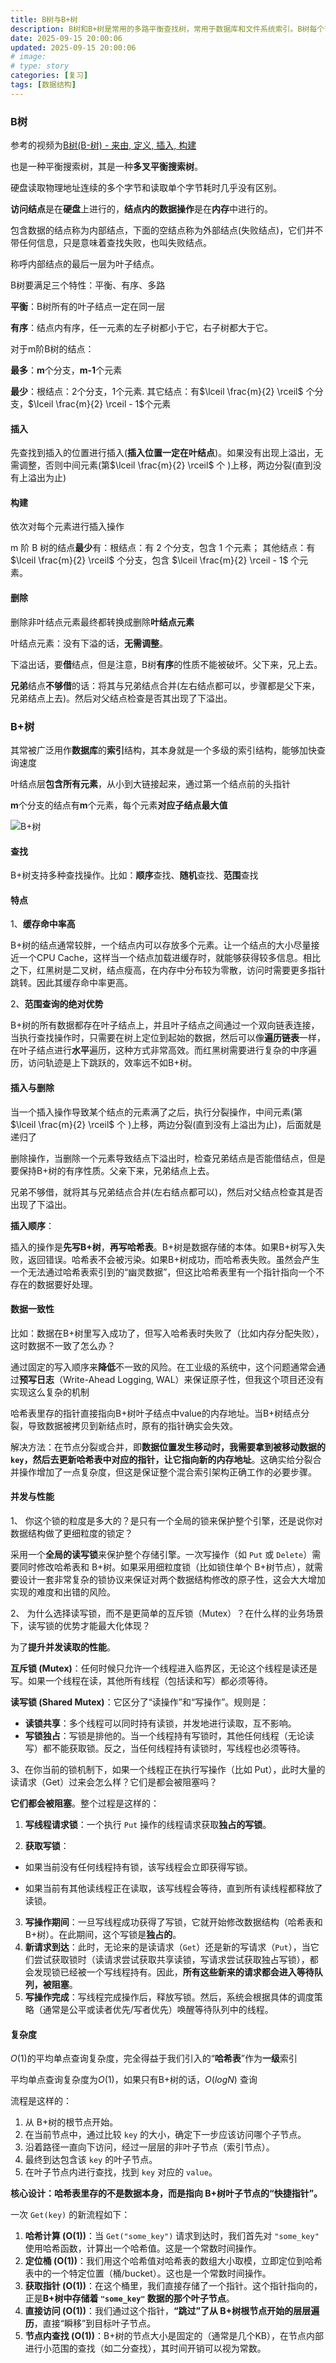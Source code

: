 ```yaml
---
title: B树与B+树
description: B树和B+树是常用的多路平衡查找树，常用于数据库和文件系统索引。B树每个节点同时存放键和数据，而B+树的非叶子节点只存储键作为索引，所有数据则集中存储在叶子节点。这让B+树在范围查询和磁盘I/O方面更具优势，且更容易获得更高的缓存命中率。此外，文章还介绍了将哈希表与B+树结合以实现接近O(1)的平均查询速度。
date: 2025-09-15 20:00:06
updated: 2025-09-15 20:00:06
# image:
# type: story
categories: [复习]
tags: [数据结构]
---
```


### B树

参考的视频为[B树(B-树) - 来由, 定义, 插入, 构建](https://www.bilibili.com/video/BV1tJ4m1w7yR/?spm_id_from=333.337.search-card.all.click&vd_source=926559b5444a073a9a6635cc350e8504)

也是一种平衡搜索树，其是一种**多叉平衡搜索树**。

硬盘读取物理地址连续的多个字节和读取单个字节耗时几乎没有区别。

**访问结点**是在**硬盘**上进行的，**结点内的数据操作**是在**内存**中进行的。

包含数据的结点称为内部结点，下面的空结点称为外部结点(失败结点)，它们并不带任何信息，只是意味着查找失败，也叫失败结点。

称呼内部结点的最后一层为叶子结点。

B树要满足三个特性：平衡、有序、多路

**平衡**：B树所有的叶子结点一定在同一层

**有序**：结点内有序，任一元素的左子树都小于它，右子树都大于它。

对于m阶B树的结点：

**最多**：**m**个分支，**m-1**个元素

**最少**：根结点：2个分支，1个元素. 其它结点：有$\lceil \frac{m}{2} \rceil$ 个分支，$\lceil \frac{m}{2} \rceil - 1$个元素

#### 插入

先查找到插入的位置进行插入(**插入位置一定在叶结点**)。如果没有出现上溢出，无需调整，否则中间元素(第$\lceil \frac{m}{2} \rceil$ 个 )上移，两边分裂(直到没有上溢出为止)

#### 构建

依次对每个元素进行插入操作

m 阶 B 树的结点**最少**有：根结点：有 2 个分支，包含 1 个元素； 其他结点：有 $\lceil \frac{m}{2} \rceil$ 个分支，包含 $\lceil \frac{m}{2} \rceil - 1$ 个元素。

#### 删除

删除非叶结点元素最终都转换成删除**叶结点元素**

叶结点元素：没有下溢的话，**无需调整**。

下溢出话，要**借**结点，但是注意，B树**有序**的性质不能被破坏。父下来，兄上去。

**兄弟**结点**不够借**的话：将其与兄弟结点合并(左右结点都可以，步骤都是父下来，兄弟结点上去)。然后对父结点检查是否其出现了下溢出。

### B+树

其常被广泛用作**数据库**的**索引**结构，其本身就是一个多级的索引结构，能够加快查询速度

叶结点层**包含所有元素**，从小到大链接起来，通过第一个结点前的头指针

**m**个分支的结点有**m**个元素，每个元素**对应子结点最大值**

![B+树](https://video.yangzy.top/picgo/B%2B.png)

#### 查找

B+树支持多种查找操作。比如：**顺序**查找、**随机**查找、**范围**查找

#### 特点

1、**缓存命中率高**

B+树的结点通常较胖，一个结点内可以存放多个元素。让一个结点的大小尽量接近一个CPU Cache，这样当一个结点加载进缓存时，就能够获得较多信息。相比之下，红黑树是二叉树，结点瘦高，在内存中分布较为零散，访问时需要更多指针跳转。因此其缓存命中率更高。

2、**范围查询的绝对优势**

B+树的所有数据都存在叶子结点上，并且叶子结点之间通过一个双向链表连接，当执行查找操作时，只需要在树上定位到起始的数据，然后可以像**遍历链表**一样，在叶子结点进行**水平**遍历，这种方式非常高效。而红黑树需要进行复杂的中序遍历，访问轨迹是上下跳跃的，效率远不如B+树。

#### 插入与删除

当一个插入操作导致某个结点的元素满了之后，执行分裂操作，中间元素(第$\lceil \frac{m}{2} \rceil$ 个 )上移，两边分裂(直到没有上溢出为止)，后面就是递归了

删除操作，当删除一个元素导致结点下溢出时，检查兄弟结点是否能借结点，但是要保持B+树的有序性质。父亲下来，兄弟结点上去。

兄弟不够借，就将其与兄弟结点合并(左右结点都可以)，然后对父结点检查其是否出现了下溢出。

**插入顺序**：

插入的操作是**先写B+树**，**再写哈希表**。B+树是数据存储的本体。如果B+树写入失败，返回错误。哈希表不会被污染。如果B+树成功，而哈希表失败。虽然会产生一个无法通过哈希表索引到的“幽灵数据”，但这比哈希表里有一个指针指向一个不存在的数据要好处理。

#### 数据一致性

比如：数据在B+树里写入成功了，但写入哈希表时失败了（比如内存分配失败），这时数据不一致了怎么办？

通过固定的写入顺序来**降低**不一致的风险。在工业级的系统中，这个问题通常会通过**预写日志**（Write-Ahead Logging, WAL）来保证原子性，但我这个项目还没有实现这么复杂的机制

哈希表里存的指针直接指向B+树叶子结点中value的内存地址。当B+树结点分裂，导致数据被拷贝到新结点时，原有的指针确实会失效。

解决方法：在节点分裂或合并，即**数据位置发生移动时，我需要拿到被移动数据的`key`，然后去更新哈希表中对应的指针，让它指向新的内存地址**。这确实给分裂合并操作增加了一点复杂度，但这是保证整个混合索引架构正确工作的必要步骤。

#### 并发与性能

1、 你这个锁的粒度是多大的？是只有一个全局的锁来保护整个引擎，还是说你对数据结构做了更细粒度的锁定？

采用一个**全局的读写锁**来保护整个存储引擎。一次写操作（如 `Put` 或 `Delete`）需要同时修改哈希表和 B+树。如果采用细粒度锁（比如锁住单个 B+树节点），就需要设计一套非常复杂的锁协议来保证对两个数据结构修改的原子性，这会大大增加实现的难度和出错的风险。

2、 为什么选择读写锁，而不是更简单的互斥锁（Mutex）？在什么样的业务场景下，读写锁的优势才能最大化体现？

为了**提升并发读取的性能**。

**互斥锁 (Mutex)**：任何时候只允许一个线程进入临界区，无论这个线程是读还是写。如果一个线程在读，其他所有线程（包括读和写）都必须等待。

**读写锁 (Shared Mutex)**：它区分了“读操作”和“写操作”。规则是：

- **读锁共享**：多个线程可以同时持有读锁，并发地进行读取，互不影响。
- **写锁独占**：写锁是排他的。当一个线程持有写锁时，其他任何线程（无论读写）都不能获取锁。反之，当任何线程持有读锁时，写线程也必须等待。

3、在你当前的锁机制下，如果一个线程正在执行写操作（比如 Put），此时大量的读请求（Get）过来会怎么样？它们是都会被阻塞吗？

**它们都会被阻塞**。整个过程是这样的：

1. **写线程请求锁**：一个执行 `Put` 操作的线程请求获取**独占的写锁**。

2. **获取写锁**：

- 如果当前没有任何线程持有锁，该写线程会立即获得写锁。

- 如果当前有其他读线程正在读取，该写线程会等待，直到所有读线程都释放了读锁。

3. **写操作期间**：一旦写线程成功获得了写锁，它就开始修改数据结构（哈希表和B+树）。在此期间，这个写锁是**独占的**。
4. **新请求到达**：此时，无论来的是读请求（`Get`）还是新的写请求（`Put`），当它们尝试获取锁时（读请求尝试获取共享读锁，写请求尝试获取独占写锁），都会发现锁已经被一个写线程持有。因此，**所有这些新来的请求都会进入等待队列，被阻塞**。
5. **写操作完成**：写线程完成操作后，释放写锁。然后，系统会根据具体的调度策略（通常是公平或读者优先/写者优先）唤醒等待队列中的线程。

#### 复杂度

$O(1)$的平均单点查询复杂度，完全得益于我们引入的“**哈希表**”作为**一级**索引

平均单点查询复杂度为$O(1)$，如果只有B+树的话，$O(log N)$ 查询

流程是这样的：

1. 从 B+树的根节点开始。
2. 在当前节点中，通过比较 `key` 的大小，确定下一步应该访问哪个子节点。
3. 沿着路径一直向下访问，经过一层层的非叶子节点（索引节点）。
4. 最终到达包含该 `key` 的叶子节点。
5. 在叶子节点内进行查找，找到 `key` 对应的 `value`。

**核心设计：哈希表里存的不是数据本身，而是指向 B+树叶子节点的“快捷指针”。**

一次 `Get(key)` 的新流程如下：

1. **哈希计算 (O(1))**：当 `Get("some_key")` 请求到达时，我们首先对 `"some_key"` 使用哈希函数，计算出一个哈希值。这是一个常数时间操作。
2. **定位桶 (O(1))**：我们用这个哈希值对哈希表的数组大小取模，立即定位到哈希表中的一个特定位置（桶/bucket）。这也是一个常数时间操作。
3. **获取指针 (O(1))**：在这个桶里，我们直接存储了一个指针。这个指针指向的，正是**B+树中存储着 `"some_key"` 数据的那个叶子节点**。
4. **直接访问 (O(1))**：我们通过这个指针，**“跳过”了从 B+树根节点开始的层层遍历**，直接“瞬移”到目标叶子节点。
5. **节点内查找 (O(1))**：B+树的节点大小是固定的（通常是几个KB），在节点内部进行小范围的查找（如二分查找），其时间开销可以视为常数。